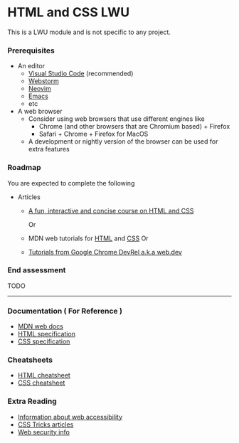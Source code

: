 # HTML and CSS LWU

This is a LWU module and is not specific to any project.

### Prerequisites

- An editor
  - [Visual Studio Code](https://code.visualstudio.com/) (recommended)
  - [Webstorm](https://www.jetbrains.com/webstorm/)
  - [Neovim](https://neovim.io/)
  - [Emacs](https://www.gnu.org/software/emacs/)
  - etc
- A web browser
  - Consider using web browsers that use different engines like
    - Chrome (and other browsers that are Chromium based) + Firefox
    - Safari + Chrome + Firefox for MacOS
  - A development or nightly version of the browser can be used for extra features

### Roadmap

You are expected to complete the following

- Articles
  - [A fun, interactive and concise course on HTML and CSS](https://www.internetingishard.com/html-and-css/)

    Or

  - MDN web tutorials for [HTML](https://developer.mozilla.org/en-US/docs/Learn/HTML) and [CSS](https://developer.mozilla.org/en-US/docs/Learn/CSS)
    Or
  - [Tutorials from Google Chrome DevRel a.k.a web.dev](https://web.dev/learn/)

### End assessment

TODO

---

### Documentation ( For Reference )

- [MDN web docs](https://developer.mozilla.org/en-US/)
- [HTML specification](https://html.spec.whatwg.org/multipage/)
- [CSS specification](https://www.w3.org/Style/CSS/specs.en.html)

### Cheatsheets

- [HTML cheatsheet](https://www.hostinger.com/tutorials/html-cheat-sheet)
- [CSS cheatsheet](https://www.hostinger.com/tutorials/css-cheat-sheet)

### Extra Reading

- [Information about web accessibility](https://a11y-style-guide.com/style-guide/section-resources.html)
- [CSS Tricks articles](https://css-tricks.com/)
- [Web security info](https://cheatsheetseries.owasp.org/index.html)
